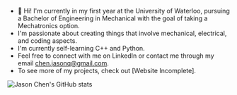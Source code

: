 - 👋 Hi! I'm currently in my first year at the University of Waterloo, pursuing a Bachelor of Engineering in Mechanical with the goal of taking a Mechatronics option.
- I'm passionate about creating things that involve mechanical, electrical, and coding aspects.
- I'm currently self-learning C++ and Python.
- Feel free to connect with me on LinkedIn or contact me through my email chen.jasonq@gmail.com.
- To see more of my projects, check out [Website Incomplete].


![Jason Chen's GitHub stats](https://github-readme-stats.vercel.app/api?username=j267chen&show_icons=true&theme=dark)
